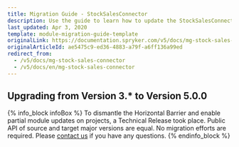 ```yaml
---
title: Migration Guide - StockSalesConnector
description: Use the guide to learn how to update the StockSalesConnector module.
last_updated: Apr 3, 2020
template: module-migration-guide-template
originalLink: https://documentation.spryker.com/v5/docs/mg-stock-sales-connector
originalArticleId: ae5475c9-ed36-4883-a79f-a6ff136a99ed
redirect_from:
  - /v5/docs/mg-stock-sales-connector
  - /v5/docs/en/mg-stock-sales-connector
---
```


## Upgrading from Version 3.* to Version 5.0.0

{% info_block infoBox %}
To dismantle the Horizontal Barrier and enable partial module updates on projects, a Technical Release took place. Public API of source and target major versions are equal. No migration efforts are required. Please [contact us](https://spryker.com/en/support/) if you have any questions.
{% endinfo_block %}
